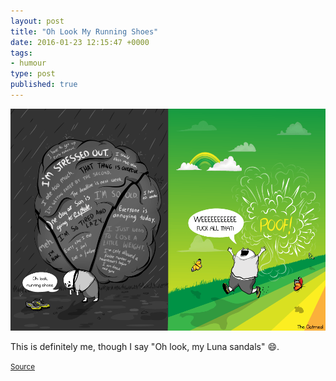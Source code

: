 ```yaml
---
layout: post
title: "Oh Look My Running Shoes"
date: 2016-01-23 12:15:47 +0000
tags:
- humour
type: post
published: true
---
```


![Oh look my running shoes](/img/oh-look-my-running-shoes.png)

This is definitely me, though I say "Oh look, my Luna sandals" :smile:.

<small>[Source](https://twitter.com/Oatmeal/status/689919526956232704/photo/1)</small>
